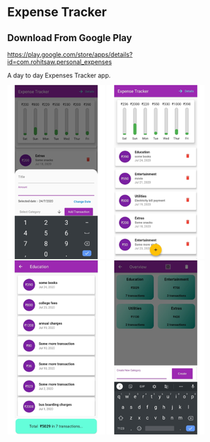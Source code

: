 # Expense Tracker

## Download From Google Play
https://play.google.com/store/apps/details?id=com.rohitsaw.personal_expenses

A day to day Expenses Tracker app.

<img src="https://github.com/rohitsaw/Expense-Tracker/blob/media/images/1.jpg" width="225" height="400">

<img src="https://github.com/rohitsaw/Expense-Tracker/blob/media/images/2.jpg" width="225" height="400">

<img src="https://github.com/rohitsaw/Expense-Tracker/blob/media/images/3.jpg" width="225" height="400">

<img src="https://github.com/rohitsaw/Expense-Tracker/blob/media/images/4.jpg" width="225" height="400">